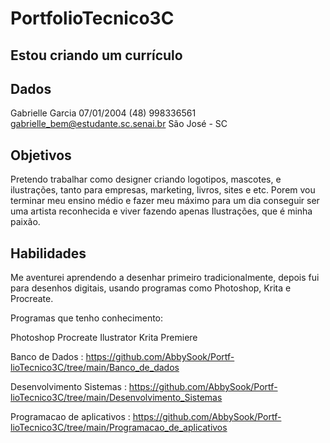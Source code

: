 # PortfolioTecnico3C
## Estou criando um currículo

## Dados
Gabrielle Garcia 
07/01/2004
(48) 998336561
gabrielle_bem@estudante.sc.senai.br
São José - SC

## Objetivos
Pretendo trabalhar como designer criando logotipos, mascotes, e ilustrações, tanto para empresas, marketing, livros, sites e etc.
Porem vou terminar meu ensino médio e fazer meu máximo para um dia conseguir ser uma artista reconhecida e viver fazendo apenas Ilustrações, que é minha paixão.

## Habilidades
Me aventurei aprendendo a desenhar primeiro tradicionalmente, depois fui para desenhos digitais, usando programas como Photoshop, Krita e Procreate.

Programas que tenho conhecimento:

Photoshop
Procreate
Ilustrator
Krita
Premiere

Banco de Dados : https://github.com/AbbySook/Portf-lioTecnico3C/tree/main/Banco_de_dados

Desenvolvimento Sistemas : https://github.com/AbbySook/Portf-lioTecnico3C/tree/main/Desenvolvimento_Sistemas

Programacao de aplicativos : https://github.com/AbbySook/Portf-lioTecnico3C/tree/main/Programacao_de_aplicativos
